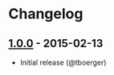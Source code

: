 # Changelog

## [1.0.0](https://github.com/drone/drone-ruby/releases/tag/v1.0.0) - 2015-02-13

* Initial release (@tboerger)
